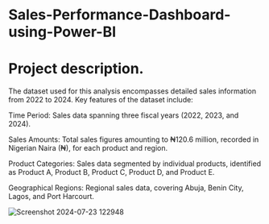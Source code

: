 # Sales-Performance-Dashboard-using-Power-BI

# Project description. 

The dataset used for this analysis encompasses detailed sales information from 2022 to 2024. Key features of the dataset include:

Time Period: Sales data spanning three fiscal years (2022, 2023, and 2024).

Sales Amounts: Total sales figures amounting to ₦120.6 million, recorded in Nigerian Naira (₦), for each product and region.

Product Categories: Sales data segmented by individual products, identified as Product A, Product B, Product C, Product D, and Product E.

Geographical Regions: Regional sales data, covering Abuja, Benin City, Lagos, and Port Harcourt.

![Screenshot 2024-07-23 122948](https://github.com/user-attachments/assets/f32524a0-b418-4146-b086-1231bba27571)

